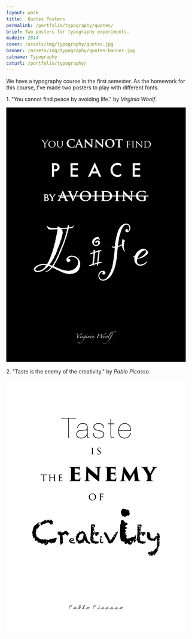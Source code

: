 ```yaml
---
layout: work
title:  Quotes Posters
permalink: /portfolio/typography/quotes/
brief: Two posters for typography experiments.
madein: 2014
cover: /assets/img/typography/quotes.jpg
banner: /assets/img/typography/quotes-banner.jpg
catname: Typography
caturl: /portfolio/typography/
---
```


We have a typography course in the first semester. As the homework for this course, I've made two posters to play with different fonts.

<p>1. "You cannot find peace by avoiding life." by <em>Virginia Woolf</em>.</p>

<div class="img-wrapper clearfix">
  <div class="img-container">
    <a class="content swipebox" href="/assets/img/typography/content/quote1.jpg" title="You cannot find peace by avoiding life.">
        <img src="/assets/img/typography/content/quote1-small.jpg" alt="You cannot find peace by avoiding life.">
    </a>
  </div>
</div>
<p>2. "Taste is the enemy of the creativity." by <em>Pablo Picasso</em>.</p>

<div class="img-wrapper clearfix">
  <div class="img-container">
    <a class="content swipebox" href="/assets/img/typography/content/quote2.jpg" title="Taste is the enemy of the creativity.">
        <img src="/assets/img/typography/content/quote2-small.jpg" alt="Taste is the enemy of the creativity.">
    </a>
  </div>
</div>
